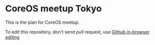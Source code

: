 # CoreOS meetup Tokyo

This is the plan for CoreOS meetup.

To edit this repository, don't send pull request, use [Github in-browser editing](https://github.com/blog/905-edit-like-an-ace)
